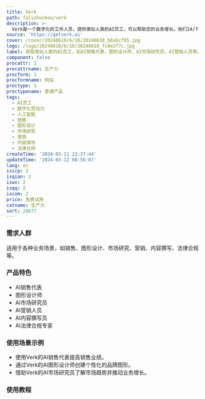 ```yaml
---
title: Verk
path: falvzhushou/verk
description: >-
  Verk是一个数字化的工作人员，提供类似人类的AI员工，可以帮助您的业务增长。他们24/7在线工作，不断自我提升，并且价格只是人类员工的一小部分。Verk的AI员工与您已经使用的应用程序兼容。
source: 'https://getverk.ai'
cover: /cover/20240610/6/10/20240610_b8a5cf85.jpg
logo: /logo/20240610/6/10/20240610_fc0e2f7c.jpg
label: 获取类似人类的AI员工，如AI销售代表，图形设计师，AI市场研究员，AI营销人员等。
component: false
procattr: 1
procattrname: 生产力
procform: 1
procformname: 网站
proctype: 1
proctypename: 普通产品
tags:
  - AI员工
  - 数字化劳动力
  - 人工智能
  - 销售
  - 图形设计
  - 市场研究
  - 营销
  - 内容撰写
  - 法律合规
createTime: '2024-03-11 23:37:44'
updateTime: '2024-03-12 08:56:07'
lang: en
isicp: 2
isqian: 2
iswx: 2
isqq: 2
iscom: 2
price: 免费试用
catname: 生产力
sort: 28677
---
```




### 需求人群
适用于各种业务场景，如销售、图形设计、市场研究、营销、内容撰写、法律合规等。

### 产品特色
* AI销售代表
* 图形设计师
* AI市场研究员
* AI营销人员
* AI内容撰写员
* AI法律合规专家

### 使用场景示例
* 使用Verk的AI销售代表提高销售业绩。
* 通过Verk的AI图形设计师创建个性化的品牌图形。
* 借助Verk的AI市场研究员了解市场趋势并推动业务增长。

### 使用教程


  
